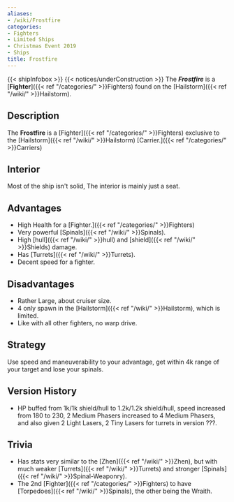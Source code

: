 ```yaml
---
aliases:
- /wiki/Frostfire
categories:
- Fighters
- Limited Ships
- Christmas Event 2019
- Ships
title: Frostfire
---
```


{{< shipInfobox >}} {{< notices/underConstruction >}} The **_Frostfire_** is a [**Fighter**]({{< ref "/categories/" >}}Fighters) found on the [Hailstorm]({{< ref "/wiki/" >}}Hailstorm). 

## Description

The **Frostfire** is a [Fighter]({{< ref "/categories/" >}}Fighters) exclusive to the [Hailstorm]({{< ref "/wiki/" >}}Hailstorm) [Carrier.]({{< ref "/categories/" >}}Carriers)

## Interior

Most of the ship isn't solid, The interior is mainly just a seat.

## Advantages

- High Health for a [Fighter.]({{< ref "/categories/" >}}Fighters)
- Very powerful [Spinals]({{< ref "/wiki/" >}}Spinals).
- High [hull]({{< ref "/wiki/" >}}hull) and [shield]({{< ref "/wiki/" >}}Shields) damage.
- Has [Turrets]({{< ref "/wiki/" >}}Turrets).
- Decent speed for a fighter.

## Disadvantages

- Rather Large, about cruiser size.
- 4 only spawn in the [Hailstorm]({{< ref "/wiki/" >}}Hailstorm), which is limited.
- Like with all other fighters, no warp drive.

## Strategy

Use speed and maneuverability to your advantage, get within 4k range of your target and lose your spinals.

## Version History 

- HP buffed from 1k/1k shield/hull to 1.2k/1.2k shield/hull, speed increased from 180 to 230, 2 Medium Phasers increased to 4 Medium Phasers, and also given 2 Light Lasers, 2 Tiny Lasers for turrets in version ???.

## Trivia

- Has stats very similar to the [Zhen]({{< ref "/wiki/" >}}Zhen), but with much weaker [Turrets]({{< ref "/wiki/" >}}Turrets) and stronger [Spinals]({{< ref "/wiki/" >}}Spinal-Weaponry).
- The 2nd [Fighter]({{< ref "/categories/" >}}Fighters) to have [Torpedoes]({{< ref "/wiki/" >}}Spinals), the other being the Wraith.